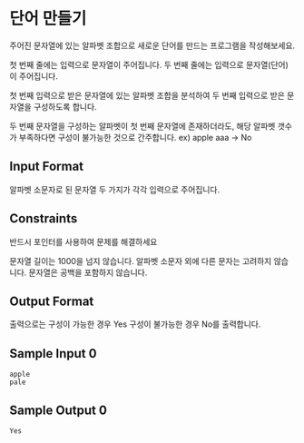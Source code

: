 # 단어 만들기

주어진 문자열에 있는 알파벳 조합으로 새로운 단어를 만드는 프로그램을 작성해보세요.

첫 번째 줄에는 입력으로 문자열이 주어집니다. 두 번째 줄에는 입력으로 문자열(단어)이 주어집니다.

첫 번째 입력으로 받은 문자열에 있는 알파벳 조합을 분석하여 두 번째 입력으로 받은 문자열을 구성하도록 합니다.

두 번째 문자열을 구성하는 알파벳이 첫 번째 문자열에 존재하더라도, 해당 알파벳 갯수가 부족하다면 구성이 불가능한 것으로 간주합니다. ex) apple aaa -> No

## Input Format

알파벳 소문자로 된 문자열 두 가지가 각각 입력으로 주어집니다.

## Constraints

반드시 포인터를 사용하여 문제를 해결하세요

문자열 길이는 1000을 넘지 않습니다. 알파벳 소문자 외에 다른 문자는 고려하지 않습니다. 문자열은 공백을 포함하지 않습니다.

## Output Format

출력으로는 구성이 가능한 경우 Yes 구성이 불가능한 경우 No를 출력합니다.

## Sample Input 0
```
apple
pale
```
## Sample Output 0
```
Yes
```